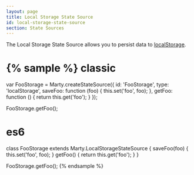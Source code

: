 ```yaml
---
layout: page
title: Local Storage State Source
id: local-storage-state-source
section: State Sources
---
```


The Local Storage State Source allows you to persist data to [localStorage](https://developer.mozilla.org/en/docs/Web/Guide/API/DOM/Storage#localStorage).

{% sample %}
classic
=======
var FooStorage = Marty.createStateSource({
  id: 'FooStorage',
  type: 'localStorage',
  saveFoo: function (foo) {
    this.set('foo', foo);
  },
  getFoo: function () {
    return this.get('foo');
  }
});

FooStorage.getFoo();

es6
===
class FooStorage extends Marty.LocalStorageStateSource {
  saveFoo(foo) {
    this.set('foo', foo);
  }
  getFoo() {
    return this.get('foo');
  }
}

FooStorage.getFoo();
{% endsample %}